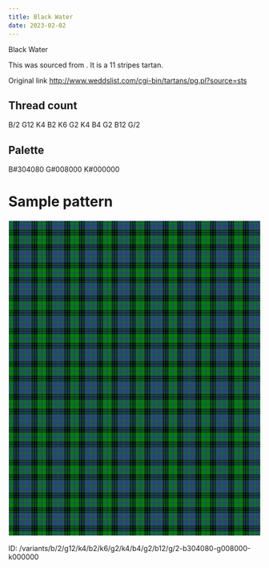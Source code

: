 ```yaml
---
title: Black Water
date: 2023-02-02
---
```

Black Water

This was sourced from <no value>.  It is a 11 stripes tartan.

Original link http://www.weddslist.com/cgi-bin/tartans/pg.pl?source=sts

## Thread count
B/2 G12 K4 B2 K6 G2 K4 B4 G2 B12 G/2

## Palette
B#304080 G#008000 K#000000

# Sample pattern

![Tartan detail](tartan.png "B/2 G12 K4 B2 K6 G2 K4 B4 G2 B12 G/2 tartan")

ID: /variants/b/2/g12/k4/b2/k6/g2/k4/b4/g2/b12/g/2-b304080-g008000-k000000